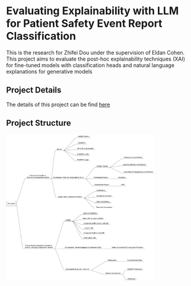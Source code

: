 # Evaluating Explainability with LLM for Patient Safety Event Report Classification 
This is the research for Zhifei Dou under the supervision of Eldan Cohen. This project aims to evaluate the post-hoc explainability techniques (XAI) for fine-tuned models with classification heads and natural language explanations for generative models

## Project Details
The details of this project can be find [here](/Assets/Project_report.pdf)

## Project Structure
<img src="./assets/structure_map.png" alt="Project Structure" width="400"/>
